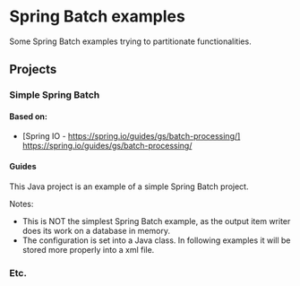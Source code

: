 # Spring Batch examples

Some Spring Batch examples trying to partitionate functionalities.

## Projects

### Simple Spring Batch
#### Based on:

* [Spring IO - https://spring.io/guides/gs/batch-processing/] https://spring.io/guides/gs/batch-processing/

#### Guides
This Java project is an example of a simple Spring Batch project.

Notes:

* This is NOT the simplest Spring Batch example, as the output item writer does its work on a database in memory.
* The configuration is set into a Java class. In following examples it will be stored more properly into a xml file.

### Etc.
